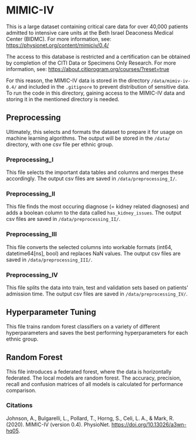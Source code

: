 # MIMIC-IV
This is a large dataset containing critical care data for over 40,000 patients admitted to intensive care units at the Beth Israel Deaconess Medical Center (BIDMC). For more information, see: https://physionet.org/content/mimiciv/0.4/

The access to this database is restricted and a certification can be obtained by completion of the CITI Data or Specimens Only Research. For more information, see: https://about.citiprogram.org/courses/?reset=true

For this reason, the MIMIC-IV data is stored in the directory `/data/mimiv-iv-0.4/` and included in the `.gitignore` to prevent distribution of sensitive data. To run the code in this directory, gaining access to the MIMIC-IV data and storing it in the mentioned directory is needed.

## Preprocessing
Ultimately, this selects and formats the dataset to prepare it for usage on machine learning algorithms. The output will be stored in the `/data/` directory, with one csv file per ethnic group.

### Preprocessing_I
This file selects the important data tables and columns and merges these accordingly. The output csv files are saved in `/data/preprocessing_I/`.

### Preprocessing_II
This file finds the most occuring diagnose (= kidney related diagnoses) and adds a boolean column to the data called `has_kidney_issues`. The output csv files are saved in `/data/preprocessing_II/`.

### Preprocessing_III
This file converts the selected columns into workable formats (int64, datetime64\[ns\], bool) and replaces NaN values. The output csv files are saved in `/data/preprocessing_III/`.

### Preprocessing_IV
This file splits the data into train, test and validation sets based on patients' admission time. The output csv files are saved in `/data/preprocessing_IV/`.

## Hyperparameter Tuning
This file trains random forest classifiers on a variety of different hyperparameters and saves the best performing hyperparameters for each ethnic group.

## Random Forest
This file introduces a federated forest, where the data is horizontally federated. The local models are random forest. The accuracy, precision, recall and confusion matrices of all models is calculated for performance comparison.

### Citations
Johnson, A., Bulgarelli, L., Pollard, T., Horng, S., Celi, L. A., & Mark, R. (2020). MIMIC-IV (version 0.4). PhysioNet. https://doi.org/10.13026/a3wn-hq05.